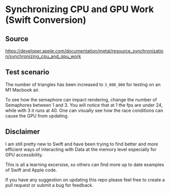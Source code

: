 # Synchronizing CPU and GPU Work (Swift Conversion)

## Source
https://developer.apple.com/documentation/metal/resource_synchronization/synchronizing_cpu_and_gpu_work

## Test scenario
The number of triangles has been increased to ```3_000_000``` for testing on an M1 Macbook air.

To see how the semaphore can impact rendering, change the number of Semaphores between 1 and 3.
You will notice that at 1 the fps are under 24, while with 3 it runs at 40. One can visually see how the race conditions can cause the GPU from updating.

## Disclaimer
I am still pretty new to Swift and have been trying to find better and more efficient ways of interacting with Data at the memory level especially for GPU accessibility.

This is all a learning excersise, so others can find more up to date examples of Swift and Apple code.

If you have any suggestion on updating this repo please feel free to create a pull request or submit a bug for feedback.
